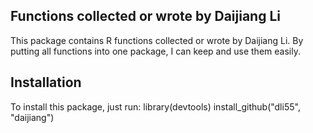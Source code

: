 ## Functions collected or wrote by Daijiang Li

This package contains R functions collected or wrote by Daijiang Li. By putting all functions into one package, I can keep and use them easily.

## Installation
To install this package, just run:
    library(devtools)
    install_github("dli55", "daijiang")
    

